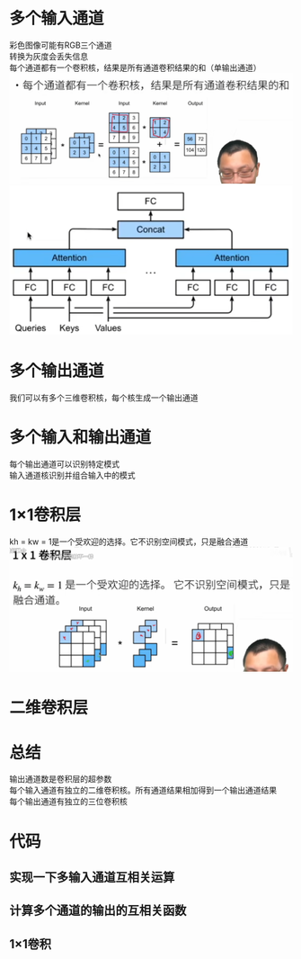 # 多个输入通道
彩色图像可能有RGB三个通道   
转换为灰度会丢失信息   
每个通道都有一个卷积核，结果是所有通道卷积结果的和（单输出通道）   
![alt text](image-1.png)
![alt text](image.png)
# 多个输出通道
我们可以有多个三维卷积核，每个核生成一个输出通道    
# 多个输入和输出通道
每个输出通道可以识别特定模式   
输入通道核识别并组合输入中的模式   
# 1×1卷积层
kh = kw = 1是一个受欢迎的选择。它不识别空间模式，只是融合通道   
![alt text](image-2.png)
# 二维卷积层


# 总结
输出通道数是卷积层的超参数   
每个输入通道有独立的二维卷积核。所有通道结果相加得到一个输出通道结果   
每个输出通道有独立的三位卷积核   


# 代码
## 实现一下多输入通道互相关运算    
## 计算多个通道的输出的互相关函数
## 1×1卷积
